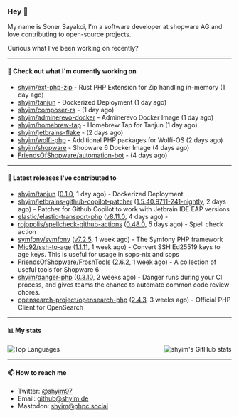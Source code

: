 ### Hey 👋

My name is Soner Sayakci, I'm a software developer at shopware AG and love contributing to open-source projects.

Curious what I've been working on recently?

---

#### 👷 Check out what I'm currently working on

- [shyim/ext-php-zip](https://github.com/shyim/ext-php-zip) - Rust PHP Extension for Zip handling in-memory (1 day ago)
- [shyim/tanjun](https://github.com/shyim/tanjun) - Dockerized Deployment (1 day ago)
- [shyim/composer-rs](https://github.com/shyim/composer-rs) -  (1 day ago)
- [shyim/adminerevo-docker](https://github.com/shyim/adminerevo-docker) - Adminerevo Docker Image (1 day ago)
- [shyim/homebrew-tap](https://github.com/shyim/homebrew-tap) - Homebrew Tap for Tanjun (1 day ago)
- [shyim/jetbrains-flake](https://github.com/shyim/jetbrains-flake) -  (2 days ago)
- [shyim/wolfi-php](https://github.com/shyim/wolfi-php) - Additional PHP packages for Wolfi-OS (2 days ago)
- [shyim/shopware](https://github.com/shyim/shopware) - Shopware 6 Docker Image (4 days ago)
- [FriendsOfShopware/automation-bot](https://github.com/FriendsOfShopware/automation-bot) -  (4 days ago)

---

#### 🔭 Latest releases I've contributed to

- [shyim/tanjun](https://github.com/shyim/tanjun) ([0.1.0](https://github.com/shyim/tanjun/releases/tag/0.1.0), 1 day ago) - Dockerized Deployment
- [shyim/jetbrains-github-copilot-patcher](https://github.com/shyim/jetbrains-github-copilot-patcher) ([1.5.40.9711-241-nightly](https://github.com/shyim/jetbrains-github-copilot-patcher/releases/tag/1.5.40.9711-241-nightly), 2 days ago) - Patcher for Github Copilot to work with Jetbrain IDE EAP versions
- [elastic/elastic-transport-php](https://github.com/elastic/elastic-transport-php) ([v8.11.0](https://github.com/elastic/elastic-transport-php/releases/tag/v8.11.0), 4 days ago) - 
- [rojopolis/spellcheck-github-actions](https://github.com/rojopolis/spellcheck-github-actions) ([0.48.0](https://github.com/rojopolis/spellcheck-github-actions/releases/tag/0.48.0), 5 days ago) - Spell check action
- [symfony/symfony](https://github.com/symfony/symfony) ([v7.2.5](https://github.com/symfony/symfony/releases/tag/v7.2.5), 1 week ago) - The Symfony PHP framework
- [Mic92/ssh-to-age](https://github.com/Mic92/ssh-to-age) ([1.1.11](https://github.com/Mic92/ssh-to-age/releases/tag/1.1.11), 1 week ago) - Convert SSH Ed25519 keys to age keys. This is useful for usage in sops-nix and sops
- [FriendsOfShopware/FroshTools](https://github.com/FriendsOfShopware/FroshTools) ([2.6.2](https://github.com/FriendsOfShopware/FroshTools/releases/tag/2.6.2), 1 week ago) - A collection of useful tools for Shopware 6
- [shyim/danger-php](https://github.com/shyim/danger-php) ([0.3.10](https://github.com/shyim/danger-php/releases/tag/0.3.10), 2 weeks ago) - Danger runs during your CI process, and gives teams the chance to automate common code review chores.
- [opensearch-project/opensearch-php](https://github.com/opensearch-project/opensearch-php) ([2.4.3](https://github.com/opensearch-project/opensearch-php/releases/tag/2.4.3), 3 weeks ago) - Official PHP Client for OpenSearch

---

#### 📊 My stats

<img align="right" alt="shyim's GitHub stats" src="https://github-readme-stats.vercel.app/api?username=shyim&count_private=1&show_icons=true&" />

![Top Languages](https://github-readme-stats.vercel.app/api/top-langs/?username=shyim)

---

#### 📫 How to reach me

- Twitter: [@shyim97](https://twitter.com/shyim97)
- Email: [github@shyim.de](mailto://github@shyim.de)
- Mastodon: <a rel="me" href="https://phpc.social/@shyim">shyim@phpc.social</a>
